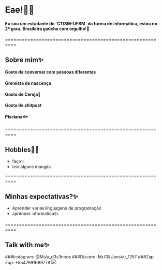 # Eae!:wave::sparkles:

#### Eu sou um estudante do ´CTISM-UFSM´ da turma de informática, estou no 2º grau. Brasileira gaúcha com orgulho!:muscle:
==========================================================
## Sobre mim:sparkles:

#### Gosto de conversar com pessoas diferentes
#### Gremista de nascença
#### Gosto de Cereja:cherries:
#### Gosto de shitpost
#### Pisciana:fish:
==========================================================
## Hobbies:basketball::sparkles:

* faço:boom:
* leio alguns mangás

==========================================================

## Minhas expectativas?:sparkles:

* Aprender varias linguagens de programação
* aprender informatica:+1:

==========================================================

## Talk with me:sparkles:

###Instagram: @Malu_d3s3nhos
###Discord: Mr.CB Joestar_1257
###Zap Zap: +5547991689778
![](https://encrypted-tbn0.gstatic.com/images?q=tbn:ANd9GcQcvRnAakDOTtmi8aOWiuX54LLIZeC9nGVkUA&usqp=CAU)